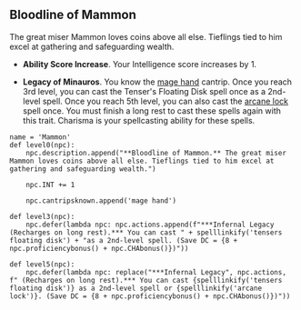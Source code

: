 ## Bloodline of Mammon
The great miser Mammon loves coins above all else. Tieflings tied to him excel at gathering and safeguarding wealth.

* **Ability Score Increase**. Your Intelligence score increases by 1.

* **Legacy of Minauros**. You know the [mage hand](https://www.dndbeyond.com/spells/mage-hand) cantrip. Once you reach 3rd level, you can cast the Tenser's Floating Disk spell once as a 2nd-level spell. Once you reach 5th level, you can also cast the [arcane lock](https://www.dndbeyond.com/spells/arcane-lock) spell once. You must finish a long rest to cast these spells again with this trait. Charisma is your spellcasting ability for these spells.

``` 
name = 'Mammon'
def level0(npc):   
    npc.description.append("**Bloodline of Mammon.** The great miser Mammon loves coins above all else. Tieflings tied to him excel at gathering and safeguarding wealth.")

    npc.INT += 1

    npc.cantripsknown.append('mage hand')

def level3(npc):
    npc.defer(lambda npc: npc.actions.append(f"***Infernal Legacy (Recharges on long rest).*** You can cast " + spelllinkify('tensers floating disk') + "as a 2nd-level spell. (Save DC = {8 + npc.proficiencybonus() + npc.CHAbonus()})"))

def level5(npc):
    npc.defer(lambda npc: replace("***Infernal Legacy", npc.actions, f" (Recharges on long rest).*** You can cast {spelllinkify('tensers floating disk')} as a 2nd-level spell or {spelllinkify('arcane lock')}. (Save DC = {8 + npc.proficiencybonus() + npc.CHAbonus()})"))
```
